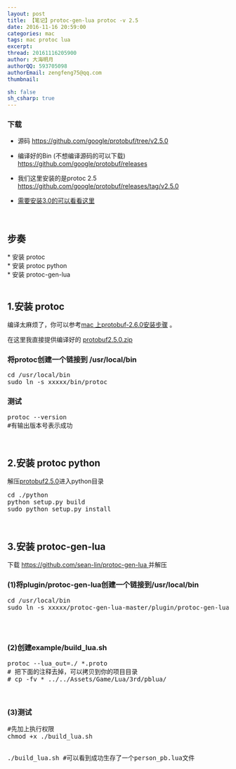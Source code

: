 ```yaml
---
layout: post
title: 【笔记】protoc-gen-lua protoc -v 2.5
date: 2016-11-16 20:59:00
categories: mac
tags: mac protoc lua
excerpt: 
thread: 20161116205900
author: 大海明月
authorQQ: 593705098
authorEmail: zengfeng75@qq.com
thumbnail:

sh: false
sh_csharp: true
---
```


<p>

<h3 class="nav2">下载</h3>

* 源码 		<a href="https://github.com/google/protobuf/tree/v2.5.0" target="_blank">https://github.com/google/protobuf/tree/v2.5.0</a> <br>


* 编译好的Bin (不想编译源码的可以下载) 		<a href="https://github.com/google/protobuf/releases" target="_blank">https://github.com/google/protobuf/releases</a> <br>

* 我们这里安装的是protoc 2.5 <a href="https://github.com/google/protobuf/releases/tag/v2.5.0" target="_blank">https://github.com/google/protobuf/releases/tag/v2.5.0</a> <br>


* <a href="http://www.cnblogs.com/ghj1976/p/5435565.html" target="_blank">需要安装3.0的可以看看这里</a> <br>

<p>

<br>


<h2 class="nav2">步奏</h2>
* 安装 protoc <br>
* 安装 protoc python <br>
* 安装 protoc-gen-lua <br>

<br>


<h2 class="nav1">1.安装 protoc</h2>
<p>
编译太麻烦了，你可以参考<a href="http://blog.csdn.net/zhangyuehuan/article/details/51226066" target="_blank">mac 上protobuf-2.6.0安装步骤</a> 。
</p>

<p>
在这里我直接提供编译好的 <a href="/assets/down/protobuf2.5.0.zip" target="_blank">protobuf2.5.0.zip</a>
</p>

<h3>将protoc创建一个链接到 /usr/local/bin </h3>
<pre>
cd /usr/local/bin
sudo ln -s xxxxx/bin/protoc
</pre>

<h3>测试 </h3>
<pre>
protoc --version
#有输出版本号表示成功
</pre>


<br>

<h2 class="nav1">2.安装 protoc python</h2>
解压<a href="https://github.com/google/protobuf/releases/tag/v2.5.0" target="_blank">protobuf2.5.0</a>进入python目录

<pre>
cd ./python
python setup.py build
sudo python setup.py install
</pre>

<br>


<h2 class="nav1">3.安装 protoc-gen-lua</h2>
下载 <a href="https://github.com/sean-lin/protoc-gen-lua">https://github.com/sean-lin/protoc-gen-lua </a> 并解压

<br>
<h3>(1)将plugin/protoc-gen-lua创建一个链接到/usr/local/bin </h3>
<pre>
cd /usr/local/bin
sudo ln -s xxxxx/protoc-gen-lua-master/plugin/protoc-gen-lua
</pre>


<br>
<br>
<h3>(2)创建example/build_lua.sh </h3>
<pre>
protoc --lua_out=./ *.proto
# 把下面的注释去掉，可以拷贝到你的项目目录
# cp -fv * ../../Assets/Game/Lua/3rd/pblua/
</pre>

<br>
<h3>(3)测试 </h3>
<pre>
#先加上执行权限
chmod +x ./build_lua.sh  

./build_lua.sh 
#可以看到成功生存了一个person_pb.lua文件
</pre>






